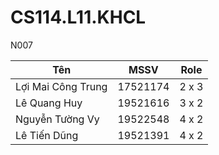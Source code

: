 # CS114.L11.KHCL
N007

| Tên | MSSV | Role |
|--------------|-------|-------|
| Lợi Mai Công Trung | 17521174 | 2 x 3 | 
| Lê Quang Huy | 19521616 | 3 x 2 | 3 x 3 | 
| Nguyễn Tường Vy | 19522548 | 4 x 2 | 4 x 3 | 
| Lê Tiến Dũng | 19521391 | 4 x 2 | 4 x 3 |
